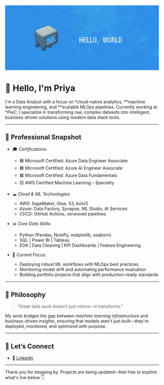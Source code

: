 ![logo](bn6uqzoyp087oi6vnn0e.webp)
# 👋 Hello, I'm Priya
 
I'm a Data Analyst with a focus on *cloud-native analytics, **machine learning engineering, and **scalable MLOps pipelines. Currently working at **PwC*, I specialize in transforming raw, complex datasets into intelligent, business-driven solutions using modern data stack tools.
 
---
 
## 💼 Professional Snapshot
 
- 🎓 *Certifications*:
  - 🟦 Microsoft Certified: Azure Data Engineer Associate
  - 🟦 Microsoft Certified: Azure AI Engineer Associate
  - 🟦 Microsoft Certified: Azure Data Fundamentals
  - 🟨 AWS Certified Machine Learning – Specialty
 
- ☁ *Cloud & ML Technologies*:
  - *AWS*: SageMaker, Glue, S3, boto3
  - *Azure*: Data Factory, Synapse, ML Studio, AI Services
  - *CI/CD*: GitHub Actions, versioned pipelines
 
- 📊 *Core Data Skills*:
  - Python (Pandas, NumPy, matplotlib, seaborn)
  - SQL | Power BI | Tableau
  - EDA | Data Cleaning | KPI Dashboards | Feature Engineering
 
- 🔧 *Current Focus*:
  - Deploying robust ML workflows with MLOps best practices
  - Monitoring model drift and automating performance evaluation
  - Building portfolio projects that align with production-ready standards
 
---
 
## 🧠 Philosophy
 
> "Great data work doesn’t just inform—it transforms."
 
My work bridges the gap between *machine learning infrastructure* and *business-driven insights*, ensuring that models aren't just built—they're deployed, monitored, and optimized with purpose.
 
---
 
## 🤝 Let’s Connect
 
- 💼 [LinkedIn](https://www.linkedin.com/in/saipriya-budde-5b68b729b/)
 
---
 
Thank you for stopping by. Projects are being updated—feel free to explore what's live below 👇
